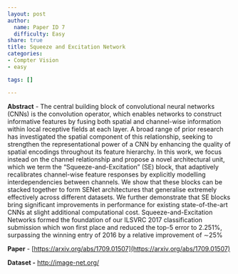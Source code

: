 ```yaml
---
layout: post
author:
  name: Paper ID 7
  difficulty: Easy
share: true
title: Squeeze and Excitation Network
categories:
- Compter Vision
- easy

tags: []

---
```

**Abstract** - The central building block of convolutional neural networks (CNNs) is the convolution operator, which enables networks to
construct informative features by fusing both spatial and channel-wise information within local receptive fields at each layer. A broad
range of prior research has investigated the spatial component of this relationship, seeking to strengthen the representational power of
a CNN by enhancing the quality of spatial encodings throughout its feature hierarchy. In this work, we focus instead on the channel
relationship and propose a novel architectural unit, which we term the “Squeeze-and-Excitation” (SE) block, that adaptively recalibrates
channel-wise feature responses by explicitly modelling interdependencies between channels. We show that these blocks can be
stacked together to form SENet architectures that generalise extremely effectively across different datasets. We further demonstrate
that SE blocks bring significant improvements in performance for existing state-of-the-art CNNs at slight additional computational cost.
Squeeze-and-Excitation Networks formed the foundation of our ILSVRC 2017 classification submission which won first place and
reduced the top-5 error to 2.251%, surpassing the winning entry of 2016 by a relative improvement of ∼25%

**Paper** - [https://arxiv.org/abs/1709.01507](https://arxiv.org/abs/1709.01507)

**Dataset -** [http://image-net.org/ ](http://image-net.org/ )
    